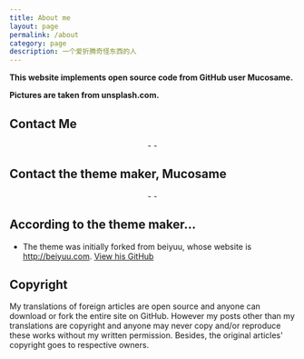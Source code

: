 ```yaml
---
title: About me
layout: page
permalink: /about
category: page
description: 一个爱折腾奇怪东西的人
---
```

**This website implements open source code from GitHub user Mucosame.**

**Pictures are taken from unsplash.com.**

## Contact Me

<center><p><a href="https://twitter.com/duoduoeeee" target="\_blank"><i class="fa fa-twitter"></i></a> - <a href="mailto:lingduo@lingduo.net.cn"><i class="fa fa-envelope"></i></a> - <a href="https://thoughtstreams.io/duoduoeeee" target="\_blank"><i class="fa fa-pencil"></i></a></p></center>

## Contact the theme maker, Mucosame

<center><p><a href="https://github.com/mucosame" target="\_blank"><i class="fa fa-github"></i></a> - <a href="https://mucosame.github.io" target="\_blank"><i class="fa fa-globe"></i></a> - <a href="mailto:mukosame@foxmail.com"><i class="fa fa-envelope"></i></a></p></center>

## According to the theme maker...

- The theme was initially forked from beiyuu, whose website is <http://beiyuu.com>. [View his GitHub](https://github.com/beiyuu)

## Copyright

My translations of foreign articles are open source and anyone can download or fork the entire site on GitHub. However my posts other than my translations are copyright and anyone may never copy and/or reproduce these works without my written permission. Besides, the original articles' copyright goes to respective owners.
